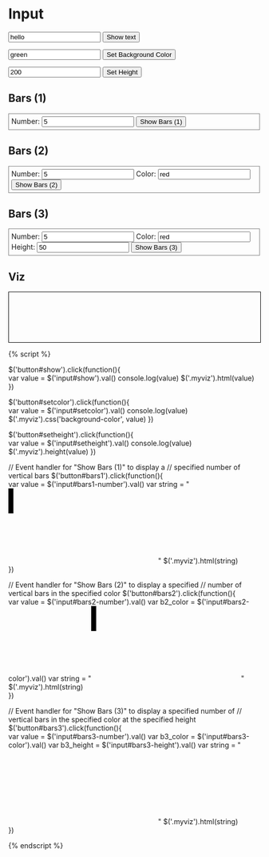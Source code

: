 # Input

<input id="show" type="text" value="hello"/> <button id="show">Show text</button>

<input id="setcolor" type="text" value="green"/> <button id="setcolor">Set Background Color</button>

<input id="setheight" type="text" value="200"/> <button id="setheight">Set Height</button>

## Bars (1)

<div style="border:1px grey solid; padding:5px;">
Number: <input id="bars1-number" type="text" value="5"/>
<button id="bars1">Show Bars (1)</button>
</div>

## Bars (2)

<div style="border:1px grey solid; padding:5px;">
Number: <input id="bars2-number" type="text" value="5"/>
Color:  <input id="bars2-color" type="text" value="red"/>
<button id="bars2">Show Bars (2)</button>
</div>

## Bars (3)

<div style="border:1px grey solid; padding:5px;">
Number: <input id="bars3-number" type="text" value="5"/>
Color:  <input id="bars3-color" type="text" value="red"/>
Height:  <input id="bars3-height" type="text" value="50"/>
<button id="bars3">Show Bars (3)</button>
</div>


## Viz

<div class="myviz" style="width:100%; height:100px; border: 1px black solid;">
</div>


{% script %}

$('button#show').click(function(){    
    var value = $('input#show').val()
    console.log(value)
    $('.myviz').html(value)
})

$('button#setcolor').click(function(){    
    var value = $('input#setcolor').val()
    console.log(value)
    $('.myviz').css('background-color', value)
})

$('button#setheight').click(function(){    
    var value = $('input#setheight').val()
    console.log(value)
    $('.myviz').height(value)
})

// Event handler for "Show Bars (1)" to display a 
// specified number of vertical bars
$('button#bars1').click(function(){    
    var value = $('input#bars1-number').val()
    var string = "<svg>"
    for (i = 0; i < value; i++) {
        var xval = 20*i
        string += "<rect height='50' width='10' x='" + xval + "' />"
    }
    string += "</svg>"
    $('.myviz').html(string)    
})

// Event handler for "Show Bars (2)" to display a specified 
// number of vertical bars in the specified color
$('button#bars2').click(function(){    
    var value = $('input#bars2-number').val()
    var b2_color = $('input#bars2-color').val()
    var string = "<svg>"
    for (i = 0; i < value; i++) {
        var xval = 20*i
        string += "<rect height='50' width='10' x='" + xval + "' fill='" + b2_color + "' />"
    }
    string += "</svg>"
    $('.myviz').html(string)    
})

// Event handler for "Show Bars (3)" to display a specified number of
// vertical bars in the specified color at the specified height
$('button#bars3').click(function(){    
    var value = $('input#bars3-number').val()
    var b3_color = $('input#bars3-color').val()
    var b3_height = $('input#bars3-height').val()
    var string = "<svg>"
    for (i = 0; i < value; i++) {
        var xval = 20*i
        string += "<rect width='10' + height='" + b3_height + "' x='" + xval + "' fill='" + b3_color + "' />"
    }
    string += "</svg>"
    $('.myviz').html(string)    
})



{% endscript %}
